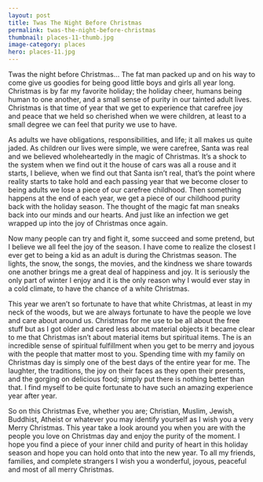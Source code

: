 ```yaml
---
layout: post
title: Twas The Night Before Christmas
permalink: twas-the-night-before-christmas
thumbnail: places-11-thumb.jpg
image-category: places
hero: places-11.jpg
---
```





Twas the night before Christmas… The fat man packed up and on his way to come give us goodies for being good little boys and girls all year long. Christmas is by far my favorite holiday; the holiday cheer, humans being human to one another, and a small sense of purity in our tainted adult lives. Christmas is that time of year that we get to experience that carefree joy and peace that we held so cherished when we were children, at least to a small degree we can feel that purity we use to have.

As adults we have obligations, responsibilities, and life; it all makes us quite jaded. As children our lives were simple, we were carefree, Santa was real and we believed wholeheartedly in the magic of Christmas. It’s a shock to the system when we find out it the house of cars was all a rouse and it starts, I believe, when we find out that Santa isn’t real, that’s the point where reality starts to take hold and each passing year that we become closer to being adults we lose a piece of our carefree childhood. Then something happens at the end of each year, we get a piece of our childhood purity back with the holiday season. The thought of the magic fat man sneaks back into our minds and our hearts. And just like an infection we get wrapped up into the joy of Christmas once again.

Now many people can try and fight it, some succeed and some pretend, but I believe we all feel the joy of the season. I have come to realize the closest I ever get to being a kid as an adult is during the Christmas season. The lights, the snow, the songs, the movies, and the kindness we share towards one another brings me a great deal of happiness and joy. It is seriously the only part of winter I enjoy and it is the only reason why I would ever stay in a cold climate, to have the chance of a white Christmas.

This year we aren’t so fortunate to have that white Christmas, at least in my neck of the woods, but we are always fortunate to have the people we love and care about around us. Christmas for me use to be all about the free stuff but as I got older and cared less about material objects it became clear to me that Christmas isn’t about material items but spiritual items. The is an incredible sense of spiritual fulfillment when you get to be merry and joyous with the people that matter most to you. Spending time with my family on Christmas day is simply one of the best days of the entire year for me. The laughter, the traditions, the joy on their faces as they open their presents, and the gorging on delicious food; simply put there is nothing better than that. I find myself to be quite fortunate to have such an amazing experience year after year.

So on this Christmas Eve, whether you are; Christian, Muslim, Jewish, Buddhist, Atheist or whatever you may identify yourself as I wish you a very Merry Christmas. This year take a look around you when you are with the people you love on Christmas day and enjoy the purity of the moment. I hope you find a piece of your inner child and purity of heart in this holiday season and hope you can hold onto that into the new year. To all my friends, families, and complete strangers I wish you a wonderful, joyous, peaceful and most of all merry Christmas.
